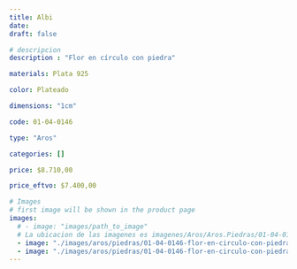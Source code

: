 ```yaml
---
title: Albi
date: 
draft: false

# descripcion
description : "Flor en círculo con piedra"

materials: Plata 925

color: Plateado

dimensions: "1cm"

code: 01-04-0146

type: "Aros"

categories: []

price: $8.710,00

price_eftvo: $7.400,00

# Images
# first image will be shown in the product page
images:
  # - image: "images/path_to_image"
  # La ubicacion de las imagenes es imagenes/Aros/Aros.Piedras/01-04-0146-albi
  - image: "./images/aros/piedras/01-04-0146-flor-en-circulo-con-piedra_a.jpeg"
  - image: "./images/aros/piedras/01-04-0146-flor-en-circulo-con-piedra_b.jpeg"
---
```


